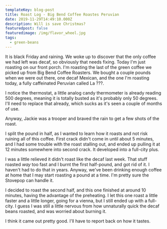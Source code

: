 ```yaml
---
templateKey: blog-post
title: Roast Log - Big Bend Coffee Roastes Peruvian
date: 2019-11-29T14:49:10.000Z
description: Will is save Christmas?
featuredpost: false
featuredimage: /img/flavor_wheel.jpg
tags:
  - green-beans
---
```

It is black Friday and raining. We woke up to discover that the only coffee we had left was decaf, so obviously that needs fixing. Today I'm just roasting on our front porch. I'm roasting the last of the green coffee we picked up from Big Bend Coffee Roasters. We bought a couple pounds when we were out there, one decaf Mexican, and the one I'm roasting today, a fully caffeinated Peruvian called La ???.

I notice the thermostat, a little analog candy thermometer is already reading 500 degrees, meaning it is totally busted as it's probably only 50 degrees. I'll need to replace that already, which sucks as it's seen a couple of months of use.

Anyway, Jackie was a trooper and braved the rain to get a few shots of the roast.

I split the pound in half, as I wanted to learn how it roasts and not risk ruining all of this coffee. First crack didn't come in until about 5 minutes, and I had some trouble with the roast stalling out, and ended up pulling it at 12 minutes somewhere into second crack. It developed into a full-city plus.

I was a little relieved it didn't roast like the decaf last week. That stuff roasted _way_ too fast and I burnt the first half-pound, and got rid of it. I haven't had to do that in years. Anyway, we've been drinking enough coffee at home that I may start roasting a pound at a time. I'm pretty sure the Stovepop can handle it.

I decided to roast the second half, and this one finished at around 10 minutes, having the advantage of the preheating. I let this one roast a little faster and a little longer, going for a vienna, but I still ended up with a full-city. I guess I was still a little nervous from how unnaturally quick the decaf beans roasted, and was worried about burning it.

I think it came out pretty good. I'll have to report back on how it tastes.
